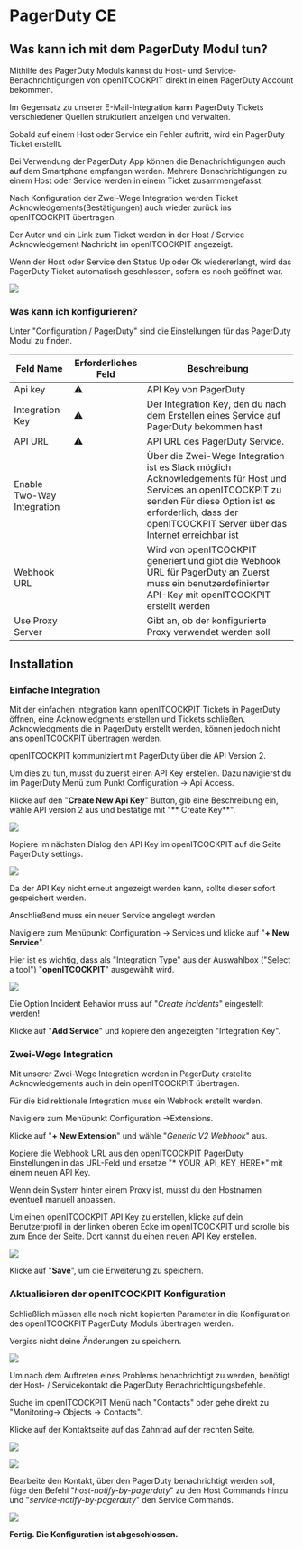 # PagerDuty <span class="badge badge-primary badge-outlined" title="Community Edition">CE</span>

## Was kann ich mit dem PagerDuty Modul tun?

Mithilfe des PagerDuty Moduls kannst du Host- und Service-Benachrichtigungen von openITCOCKPIT direkt in einen PagerDuty
Account bekommen.

Im Gegensatz zu unserer E-Mail-Integration kann PagerDuty Tickets verschiedener Quellen strukturiert anzeigen und
verwalten.

Sobald auf einem Host oder Service ein Fehler auftritt, wird ein PagerDuty Ticket erstellt.

Bei Verwendung der PagerDuty App können die Benachrichtigungen auch auf dem Smartphone empfangen werden. Mehrere
Benachrichtigungen zu einem Host oder Service werden in einem Ticket zusammengefasst.

Nach Konfiguration der Zwei-Wege Integration werden Ticket Acknowledgements(Bestätigungen) auch wieder zurück ins
openITCOCKPIT übertragen.

Der Autor und ein Link zum Ticket werden in der Host / Service Acknowledgement Nachricht im openITCOCKPIT angezeigt.

Wenn der Host oder Service den Status Up oder Ok wiedererlangt, wird das PagerDuty Ticket automatisch geschlossen,
sofern es noch geöffnet war.

![](/images/pagerduty-incidents.png)

### Was kann ich konfigurieren?

Unter "Configuration / PagerDuty" sind die Einstellungen für das PagerDuty Modul zu finden.

| Feld Name | Erforderliches Feld | Beschreibung |
| --- | --- | --- |
| Api key | :warning: | API Key von PagerDuty |
| Integration Key | :warning: | Der Integration Key, den du nach dem Erstellen eines Service auf PagerDuty bekommen hast |
| API URL | :warning: | API URL des PagerDuty Service. |
| Enable Two-Way Integration |     | Über die Zwei-Wege Integration ist es Slack möglich Acknowledgements für Host und Services an openITCOCKPIT zu senden Für diese Option ist es erforderlich, dass der openITCOCKPIT Server über das Internet erreichbar ist |
| Webhook URL |     | Wird von openITCOCKPIT generiert und gibt die Webhook URL für PagerDuty an Zuerst muss ein benutzerdefinierter API-Key mit openITCOCKPIT erstellt werden |
| Use Proxy Server |     | Gibt an, ob der konfigurierte Proxy verwendet werden soll |

## Installation

### Einfache Integration

Mit der einfachen Integration kann openITCOCKPIT Tickets in PagerDuty öffnen, eine Acknowledgments erstellen und Tickets
schließen. Acknowledgments die in PagerDuty erstellt werden, können jedoch nicht ans openITCOCKPIT übertragen werden.

openITCOCKPIT kommuniziert mit PagerDuty über die API Version 2.

Um dies zu tun, musst du zuerst einen API Key erstellen. Dazu navigierst du im PagerDuty Menü zum Punkt Configuration →
Api Access.

Klicke auf den "**Create New Api Key**" Button, gib eine Beschreibung ein, wähle API version 2 aus und bestätige mit "**
Create Key**".

![](/images/pagerduty-createapikey.png)

Kopiere im nächsten Dialog den API Key im openITCOCKPIT auf die Seite PagerDuty settings.

![](/images/pagerduty-getapikey.png)

Da der API Key nicht erneut angezeigt werden kann, sollte dieser sofort gespeichert werden.

Anschließend muss ein neuer Service angelegt werden.

Navigiere zum Menüpunkt Configuration → Services und klicke auf "**\+ New Service**".

Hier ist es wichtig, dass als "Integration Type" aus der Auswahlbox ("Select a tool") "**openITCOCKPIT**" ausgewählt
wird.

![](/images/pagerduty-addservice.png)

Die Option Incident Behavior muss auf "*Create incidents*" eingestellt werden!

Klicke auf "**Add Service**" und kopiere den angezeigten "Integration Key".

### Zwei-Wege Integration

Mit unserer Zwei-Wege Integration werden in PagerDuty erstellte Acknowledgements auch in dein openITCOCKPIT übertragen.

Für die bidirektionale Integration muss ein Webhook erstellt werden.

Navigiere zum Menüpunkt Configuration →Extensions.

Klicke auf "**\+ New Extension**" und wähle "*Generic V2 Webhook*" aus.

Kopiere die Webhook URL aus den openITCOCKPIT PagerDuty Einstellungen in das URL-Feld und ersetze "*
YOUR\_API\_KEY\_HERE*" mit einem neuen API Key.

Wenn dein System hinter einem Proxy ist, musst du den Hostnamen eventuell manuell anpassen.

Um einen openITCOCKPIT API Key zu erstellen, klicke auf dein Benutzerprofil in der linken oberen Ecke im openITCOCKPIT
und scrolle bis zum Ende der Seite. Dort kannst du einen neuen API Key erstellen.

![](/images/pagerduty-serviceextensions.png)

Klicke auf "**Save**", um die Erweiterung zu speichern.

### Aktualisieren der openITCOCKPIT Konfiguration

Schließlich müssen alle noch nicht kopierten Parameter in die Konfiguration des openITCOCKPIT PagerDuty Moduls
übertragen werden.

Vergiss nicht deine Änderungen zu speichern.

![](/images/pagerduty-config.png)

Um nach dem Auftreten eines Problems benachrichtigt zu werden, benötigt der Host- / Servicekontakt die PagerDuty
Benachrichtigungsbefehle.

Suche im openITCOCKPIT Menü nach "Contacts" oder gehe direkt zu "Monitoring→ Objects → Contacts".

Klicke auf der Kontaktseite auf das Zahnrad auf der rechten Seite.

![](/images/menu-contacts.png)

![](/images/contacts-editcontact.png)

Bearbeite den Kontakt, über den PagerDuty benachrichtigt werden soll, füge den Befehl "*host-notify-by-pagerduty*" zu
den Host Commands hinzu und "*service-notify-by-pagerduty*" den Service Commands.

![](/images/contacts-pagerdutynotifications.png)

**Fertig. Die Konfiguration ist abgeschlossen.**  
